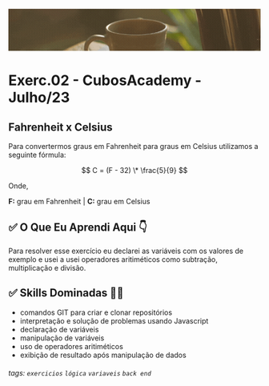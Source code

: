 ![](./../capa_readme_luelencavalheiro.gif)

# Exerc.02 - CubosAcademy - Julho/23

## Fahrenheit x Celsius

Para convertermos graus em Fahrenheit para graus em Celsius utilizamos a seguinte fórmula:

$$ C = (F - 32) \* \frac{5}{9} $$

Onde,

**F:** grau em Fahrenheit | **C:** grau em Celsius



## ✅ O Que Eu Aprendi Aqui 👇

Para resolver esse exercício eu declarei as variáveis com os valores de exemplo e usei a usei operadores aritiméticos como subtração, multiplicação e divisão.

## ✅ Skills Dominadas 👩‍💻

- comandos GIT para criar e clonar repositórios
- interpretação e solução de problemas usando Javascript
- declaração de variáveis
- manipulação de variáveis
- uso de operadores aritiméticos
- exibição de resultado após manipulação de dados

###### tags: `exercicios` `lógica` `variaveis` `back end` 


